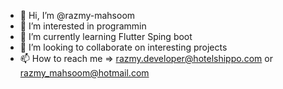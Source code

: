 - 👋 Hi, I’m @razmy-mahsoom
- 👀 I’m interested in programmin
- 🌱 I’m currently learning Flutter Sping boot
- 💞️ I’m looking to collaborate on interesting projects
- 📫 How to reach me => razmy.developer@hotelshippo.com or razmy_mahsoom@hotmail.com

<!---
razmy-mahsoom/razmy-mahsoom is a ✨ special ✨ repository because its `README.md` (this file) appears on your GitHub profile.
You can click the Preview link to take a look at your changes.
--->
